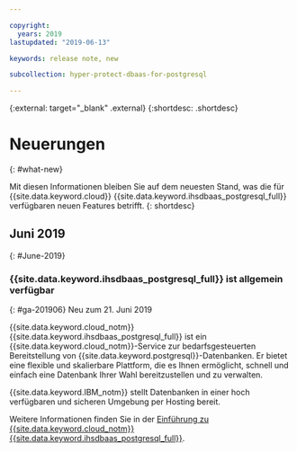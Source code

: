 ```yaml
---

copyright:
  years: 2019
lastupdated: "2019-06-13"

keywords: release note, new

subcollection: hyper-protect-dbaas-for-postgresql

---
```


{:external: target="_blank" .external}
{:shortdesc: .shortdesc}


# Neuerungen
{: #what-new}

Mit diesen Informationen bleiben Sie auf dem neuesten Stand, was die für {{site.data.keyword.cloud}} {{site.data.keyword.ihsdbaas_postgresql_full}} verfügbaren neuen Features betrifft.
{: shortdesc}

## Juni 2019
{: #June-2019}

### {{site.data.keyword.ihsdbaas_postgresql_full}} ist allgemein verfügbar
{: #ga-201906}
Neu zum 21. Juni 2019

{{site.data.keyword.cloud_notm}} {{site.data.keyword.ihsdbaas_postgresql_full}} ist ein {{site.data.keyword.cloud_notm}}-Service zur bedarfsgesteuerten Bereitstellung von {{site.data.keyword.postgresql}}-Datenbanken. Er bietet eine flexible und skalierbare Plattform, die es Ihnen ermöglicht, schnell und einfach eine Datenbank Ihrer Wahl bereitzustellen und zu verwalten.

{{site.data.keyword.IBM_notm}} stellt Datenbanken in einer hoch verfügbaren und sicheren Umgebung per Hosting bereit.

Weitere Informationen finden Sie in der [Einführung zu {{site.data.keyword.cloud_notm}} {{site.data.keyword.ihsdbaas_postgresql_full}}](/docs/services/hyper-protect-dbaas-for-postgresql?topic=hyper-protect-dbaas-for-postgresql-gettingstarted).
